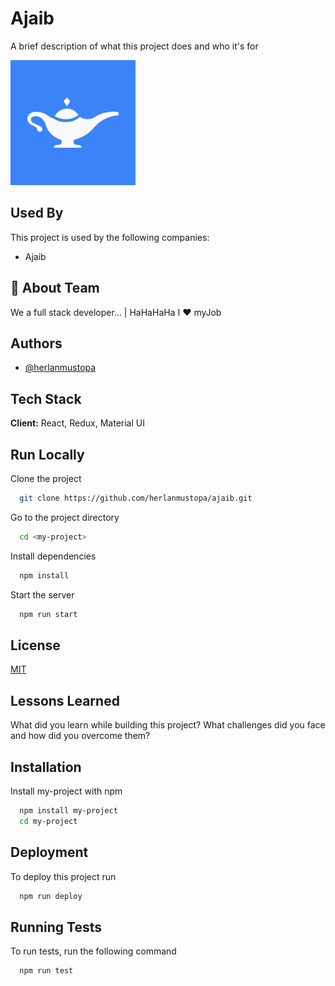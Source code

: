 # Ajaib

A brief description of what this project does and who it's for

<img  src="/public/ajaib.png" width="200" height="200" alt="AJAIB"/>

## Used By

This project is used by the following companies:

- Ajaib

## 🚀 About Team

We a full stack developer... | HaHaHaHa I ❤️ myJob

## Authors

- [@herlanmustopa](https://www.github.com/herlanmustopa)

## Tech Stack

**Client:** React, Redux, Material UI

## Run Locally

Clone the project

```bash
  git clone https://github.com/herlanmustopa/ajaib.git
```

Go to the project directory

```bash
  cd <my-project>
```

Install dependencies

```bash
  npm install
```

Start the server

```bash
  npm run start
```

## License

[MIT](https://choosealicense.com/licenses/mit/)

## Lessons Learned

What did you learn while building this project? What challenges did you face and how did you overcome them?

## Installation

Install my-project with npm

```bash
  npm install my-project
  cd my-project
```

## Deployment

To deploy this project run

```bash
  npm run deploy
```

## Running Tests

To run tests, run the following command

```bash
  npm run test
```

<!--
## Environment Variables

To run this project, you will need to add the following environment variables to your .env file

`API_KEY`

`ANOTHER_API_KEY`

## Documentation

[Documentation](https://linktodocumentation) -->
